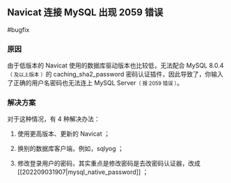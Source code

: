 ## Navicat 连接 MySQL 出现 2059 错误

#bugfix 

### 原因

由于低版本的 Navicat 使用的数据库驱动版本也比较低，无法配合 MySQL 8.0.4 <small>（ 及以上版本 ）</small>的 caching_sha2_password 密码认证插件，因此导致了，你输入了正确的用户名密码也无法连上 MySQL Server<small>（ 报 2059 错误 ）</small>。

### 解决方案

对于这种情况，有 4 种解决办法：

1. 使用更高版本、更新的 Navicat ；

2. 换别的数据库客户端，例如，sqlyog ；

3. 修改登录用户的密码，其实重点是修改密码是去改密码认证器，改成 [[202209031907|mysql_native_password]] ；

